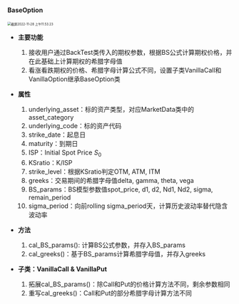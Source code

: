#### BaseOption

<img src="/Users/linbeibei/Desktop/截屏2022-11-28 上午11.53.23.png" alt="截屏2022-11-28 上午11.53.23" style="zoom:50%;" />

* **主要功能**
    1. 接收用户通过BackTest类传入的期权参数，根据BS公式计算期权价格，并在此基础上计算期权的希腊字母值
    2. 看涨看跌期权的价格、希腊字母计算公式不同，设置子类VanillaCall和VanillaOption继承BaseOption类

* **属性**
    1. underlying_asset：标的资产类型，对应MarketData类中的asset_category
    2. underlying_code：标的资产代码
    3. strike_date：起息日
    4. maturity：到期日
    5. ISP：Initial Spot Price $S_0$
    6. KSratio：K/ISP
    7. strike_level：根据KSratio判定OTM, ATM, ITM
    8. greeks：交易期间的希腊字母值delta, gamma, theta, vega
    9. BS_params：BS模型参数值spot_price, d1, d2, Nd1, Nd2, sigma, remain_period
    10. sigma_period：向前rolling sigma_period天，计算历史波动率替代隐含波动率

* **方法**
    1. cal_BS_params(): 计算BS公式参数，并存入BS_params
    2. cal_greeks()：基于BS_params计算希腊字母值，并存入greeks
* **子类：VanillaCall & VanillaPut**
    1. 拓展cal_BS_params()：除Call和Put的价格计算方法不同，剩余参数相同
    2. 重写cal_greeks()：Call和Put的部分希腊字母计算方法不同



